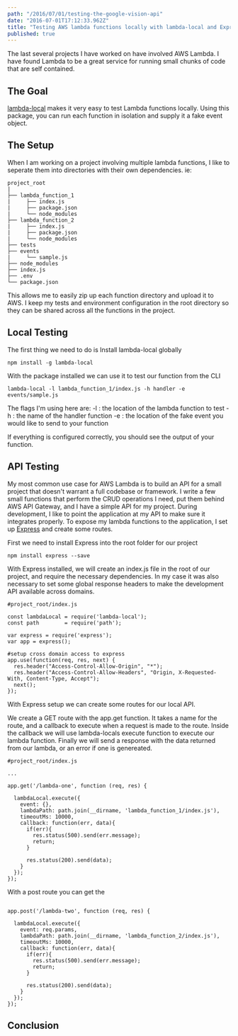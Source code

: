 ```yaml
---
path: "/2016/07/01/testing-the-google-vision-api"
date: "2016-07-01T17:12:33.962Z"
title: "Testing AWS lambda functions locally with lambda-local and ExpressJS"
published: true
---
```


The last several projects I have worked on have involved AWS Lambda. I have found Lambda to be a great service for running small chunks of code that are self contained.

## The Goal
[lambda-local](https://www.npmjs.com/package/lambda-local) makes it very easy to test Lambda functions locally. Using this package, you can run each function in isolation and supply it a fake event object.

## The Setup

When I am working on a project involving multiple lambda functions, I like to seperate them into directories with their own dependencies. ie:

```
project_root
|
├── lambda_function_1
|     ├── index.js
|     ├── package.json
|     └── node_modules
├── lambda_function_2
|     ├── index.js
|     ├── package.json
|     └── node_modules
├── tests
├── events
|     └── sample.js
├── node_modules
├── index.js
├── .env
└── package.json

```

This allows me to easily zip up each function directory and upload it to AWS. I keep my tests and environment configuration in the root directory so they can be shared across all the functions in the project.

## Local Testing
The first thing we need to do is Install lambda-local globally

````
npm install -g lambda-local
````

With the package installed we can use it to test our function from the CLI

```
lambda-local -l lambda_function_1/index.js -h handler -e events/sample.js
```

The flags I'm using here are:
-l : the location of the lambda function to test
-h : the name of the handler function
-e : the location of the fake event you would like to send to your function

If everything is configured correctly, you should see the output of your function.


## API Testing
My most common use case for AWS Lambda is to build an API for a small project that doesn't warrant a full codebase or framework. I write a few small functions that perform the CRUD operations I need, put them behind AWS API Gateway, and I have a simple API for my project. During development, I like to point the application at my API to make sure it integrates properly. To expose my lambda functions to the application, I set up [Express](https://expressjs.com) and create some routes.

First we need to install Express into the root folder for our project
````
npm install express --save
````

With Express installed, we will create an index.js file in the root of our project, and require the necessary dependencies. In my case it was also necessary to set some global response headers to make the development API available across domains.
````
#project_root/index.js

const lambdaLocal = require('lambda-local');
const path        = require('path');

var express = require('express');
var app = express();

#setup cross domain access to express
app.use(function(req, res, next) {
  res.header("Access-Control-Allow-Origin", "*");
  res.header("Access-Control-Allow-Headers", "Origin, X-Requested-With, Content-Type, Accept");
  next();
});

````


With Express setup we can create some routes for our local API.  

We create a GET route with the app.get function. It takes a name for the route, and a callback to execute when a request is made to the route. Inside the callback we will use lambda-locals execute function to execute our lambda function. Finally we will send a response with the data returned from our lambda, or an error if one is genereated.

````
#project_root/index.js

...

app.get('/lambda-one', function (req, res) {
  
  lambdaLocal.execute({
    event: {},
    lambdaPath: path.join(__dirname, 'lambda_function_1/index.js'),
    timeoutMs: 10000,
    callback: function(err, data){
      if(err){
        res.status(500).send(err.message);
        return;
      }

      res.status(200).send(data);
    }
  });
});

````

With a post route you can get the 

````

app.post('/lambda-two', function (req, res) {
  
  lambdaLocal.execute({
    event: req.params,
    lambdaPath: path.join(__dirname, 'lambda_function_2/index.js'),
    timeoutMs: 10000,
    callback: function(err, data){
      if(err){
        res.status(500).send(err.message);
        return;
      }

      res.status(200).send(data);
    }
  });
});
````
## Conclusion